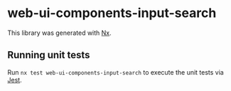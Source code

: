 # web-ui-components-input-search

This library was generated with [Nx](https://nx.dev).

## Running unit tests

Run `nx test web-ui-components-input-search` to execute the unit tests via [Jest](https://jestjs.io).
